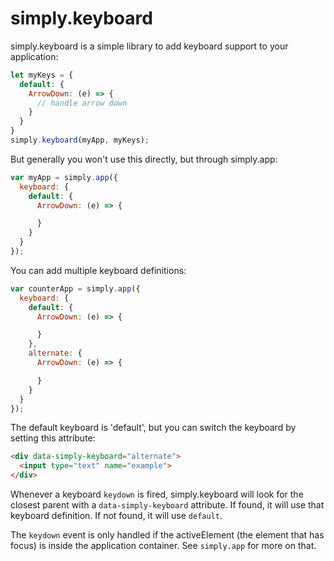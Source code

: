 # simply.keyboard

simply.keyboard is a simple library to add keyboard support to your application:

```javascript
let myKeys = {
  default: {
    ArrowDown: (e) => {
      // handle arrow down
    }
  }
}
simply.keyboard(myApp, myKeys);
```

But generally you won't use this directly, but through simply.app:

```javascript
var myApp = simply.app({
  keyboard: {
    default: {
      ArrowDown: (e) => {

      }
    }
  }
});
```

You can add multiple keyboard definitions:

```javascript
var counterApp = simply.app({
  keyboard: {
    default: {
      ArrowDown: (e) => {

      }
    },
    alternate: {
      ArrowDown: (e) => {

      }
    }
  }
});
```

The default keyboard is 'default', but you can switch the keyboard by setting this attribute:

```html
<div data-simply-keyboard="alternate">
  <input type="text" name="example">
</div>
```

Whenever a keyboard `keydown` is fired, simply.keyboard will look for the closest parent with a `data-simply-keyboard` attribute. If found, it will use that keyboard definition. If not found, it will use `default`.

The `keydown` event is only handled if the activeElement (the element that has focus) is inside the application container. See `simply.app` for more on that.

